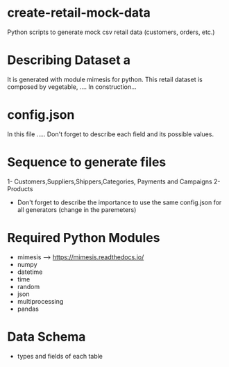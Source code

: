 # create-retail-mock-data
Python scripts to generate mock csv retail data (customers, orders, etc.)

# Describing Dataset a
It is generated with module mimesis for python. This retail dataset is composed by vegetable, ....
In construction...

# config.json
In this file .....
Don't forget to describe each field and its possible values.

# Sequence to generate files
1- Customers,Suppliers,Shippers,Categories, Payments and Campaigns
2- Products
- Don't forget to describe the importance to use the same config.json for all generators (change in the paremeters)

# Required Python Modules
- mimesis --> https://mimesis.readthedocs.io/
- numpy
- datetime
- time
- random
- json
- multiprocessing
- pandas

# Data Schema
- types and fields of each table

